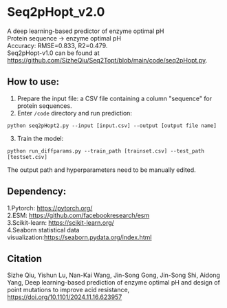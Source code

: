 # Seq2pHopt_v2.0
A deep learning-based predictor of enzyme optimal pH <br>
Protein sequence -> enzyme optimal pH <br>
Accuracy: RMSE=0.833, R2=0.479. <br>
Seq2pHopt-v1.0 can be found at https://github.com/SizheQiu/Seq2Topt/blob/main/code/seq2pHopt.py. <br>
## How to use:
1. Prepare the input file: a CSV file containing a column "sequence" for protein sequences.<br>
2. Enter `/code` directory and run prediction: <br>
```
python seq2pHopt2.py --input [input.csv] --output [output file name]
```
3. Train the model: <br>
```
python run_diffparams.py --train_path [trainset.csv] --test_path [testset.csv]
```
The output path and hyperparameters need to be manually edited.
## Dependency:
1.Pytorch: https://pytorch.org/<br>
2.ESM: https://github.com/facebookresearch/esm<br>
3.Scikit-learn: https://scikit-learn.org/<br>
4.Seaborn statistical data visualization:https://seaborn.pydata.org/index.html<br>
## Citation
Sizhe Qiu, Yishun Lu, Nan-Kai Wang, Jin-Song Gong, Jin-Song Shi, Aidong Yang, Deep learning-based prediction of enzyme optimal pH and design of point mutations to improve acid resistance, https://doi.org/10.1101/2024.11.16.623957
